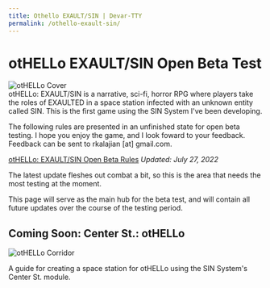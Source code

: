 ```yaml
--- 
title: Othello EXAULT/SIN | Devar-TTY
permalink: /othello-exault-sin/ 
---
```

<div id="single-page">

# otHELLo EXAULT/SIN Open Beta Test

<img src="/assets/images/OTHELLO-EXAULT-SIN-Beta/cover-square.jpg" alt="otHELLo Cover" />
<br/>
otHELLo: EXAULT/SIN is a narrative, sci-fi, horror RPG where players take the roles of EXAULTED in a space station infected with an unknown entity called SIN. This is the first game using the SIN System I've been developing.

The following rules are presented in an unfinished state for open beta testing. I hope you enjoy the game, and I look foward to your feedback. Feedback can be sent to rkalajian [at] gmail.com.

[otHELLo: EXAULT/SIN Open Beta Rules](/assets/pdf/OTHELLO-EXUALT-SIN-BETA-07272022.pdf)
*Updated: July 27, 2022*

The latest update fleshes out combat a bit, so this is the area that needs the most testing at the moment.

This page will serve as the main hub for the beta test, and will contain all future updates over the course of the testing period.

## Coming Soon: Center St.: otHELLo

<img src="/assets/images/OTHELLO-EXAULT-SIN-Beta/corridor.jpg" alt="otHELLo Corridor" />

A guide for creating a space station for otHELLo using the SIN System's Center St. module.
</div>